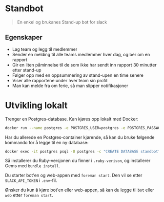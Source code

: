 Standbot
========

> En enkel og brukanes Stand-up bot for slack


## Egenskaper

* Lag team og legg til medlemmer
* Sender en melding til alle teams medlemmer hver dag, og ber om en rapport
* Gir en liten påminnelse til de som ikke har sendt inn rapport 30 minutter etter stand-up
* Følger opp med en oppsummering av stand-upen en time senere
* Viser alle rapportene under hver team sin profil
* Man kan melde fra om ferie, så man slipper notifikasjoner


# Utvikling lokalt

Trenger en Postgres-database. Kan kjøres opp lokalt med Docker:
```bash
docker run --name postgres -e POSTGRES_USER=postgres -e POSTGRES_PASSWORD=postgres -e POSTGRES_DB=standbot -p 5432:5432 -d postgres:latest
```

Har du allerede en Postgres-container kjørende, så kan du bruke følgende kommando for å legge til en ny database:
```bash
docker exec -it postgres psql -U postgres -c "CREATE DATABASE standbot"
```

Så installerer du Ruby-versjonen du finner i `.ruby-verison`, og installerer Gems med `bundle install`.

Du starter bot'en og web-appen med `foreman start`. Den vil se etter `SLACK_API_TOKEN` i `.env`-fil.

Ønsker du kun å kjøre bot'en eller web-appen, så kan du legge til `bot` eller `web` etter `foreman start`.
